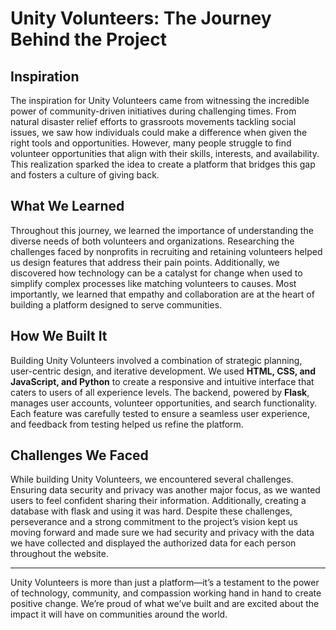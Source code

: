 # Unity Volunteers: The Journey Behind the Project

## Inspiration
The inspiration for Unity Volunteers came from witnessing the incredible power of community-driven initiatives during challenging times. From natural disaster relief efforts to grassroots movements tackling social issues, we saw how individuals could make a difference when given the right tools and opportunities. However, many people struggle to find volunteer opportunities that align with their skills, interests, and availability. This realization sparked the idea to create a platform that bridges this gap and fosters a culture of giving back.

## What We Learned
Throughout this journey, we learned the importance of understanding the diverse needs of both volunteers and organizations. Researching the challenges faced by nonprofits in recruiting and retaining volunteers helped us design features that address their pain points. Additionally, we discovered how technology can be a catalyst for change when used to simplify complex processes like matching volunteers to causes. Most importantly, we learned that empathy and collaboration are at the heart of building a platform designed to serve communities.

## How We Built It
Building Unity Volunteers involved a combination of strategic planning, user-centric design, and iterative development. We used **HTML, CSS, and JavaScript, and Python** to create a responsive and intuitive interface that caters to users of all experience levels. The backend, powered by **Flask**, manages user accounts, volunteer opportunities, and search functionality. Each feature was carefully tested to ensure a seamless user experience, and feedback from testing helped us refine the platform.

## Challenges We Faced
While building Unity Volunteers, we encountered several challenges. Ensuring data security and privacy was another major focus, as we wanted users to feel confident sharing their information. Additionally, creating a database with flask and using it was hard. Despite these challenges, perseverance and a strong commitment to the project’s vision kept us moving forward and made sure we had security and privacy with the data we have collected and displayed the authorized data for each person throughout the website.

---

Unity Volunteers is more than just a platform—it’s a testament to the power of technology, community, and compassion working hand in hand to create positive change. We’re proud of what we’ve built and are excited about the impact it will have on communities around the world.
